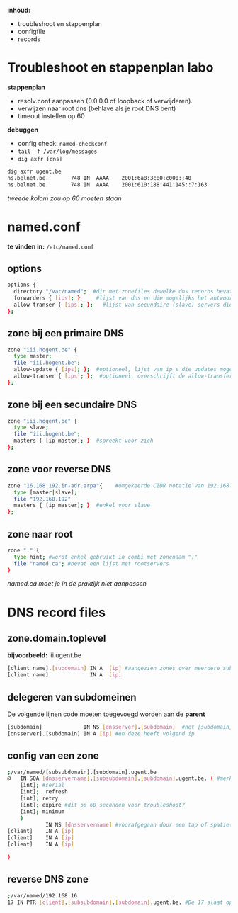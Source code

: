 **inhoud:**
- troubleshoot en stappenplan
- configfile
- records


# Troubleshoot en stappenplan labo

**stappenplan**
- resolv.conf aanpassen (0.0.0.0 of loopback of verwijderen).
- verwijzen naar root dns (behlave als je root DNS bent)
- timeout instellen op 60

**debuggen**
- config check: `named-checkconf`
- `tail -f /var/log/messages`
- `dig axfr [dns]`

```bash
dig axfr ugent.be
ns.belnet.be.		748	IN	AAAA	2001:6a8:3c80:c000::40
ns.belnet.be.		748	IN	AAAA	2001:610:188:441:145::7:163
```
*tweede kolom zou op 60 moeten staan*

# named.conf
**te vinden in:** `/etc/named.conf`

## options
```bash
options {
  directory "/var/named";  #dir met zonefiles dewelke dns records bevatten.
  forwarders { [ips]; }     #lijst van dns'en die mogelijks het antwoord weten als jij het niet weet. wordt geraadpleegd alvorens de root wordt geraadpleegd.
  allow-transer { [ips]; };   #lijst van secundaire (slave) servers die een zone transfer mogen uitvoeren.
};
```

## zone bij een primaire DNS
```bash
zone "iii.hogent.be" {
  type master;
  file "iii.hogent.be";
  allow-update { [ips]; };  #optioneel, lijst van ip's die updates mogen uitvoeren aan het bestand iii.hogent.be
  allow-transer { [ips]; };  #optioneel, overschrijft de allow-transfer gedefnieerd in options. voor deze specifieke zone.
};
```

## zone bij een secundaire DNS
```bash
zone "iii.hogent.be" {
  type slave;
  file "iii.hogent.be";
  masters { [ip master]; }  #spreekt voor zich
};
```

## zone voor reverse DNS
```bash
zone "16.168.192.in-adr.arpa"{    #omgekeerde CIDR notatie van 192.168.16/24
  type [master|slave];
  file "192.168.192"
  masters { [ip master]; }  #enkel voor slave
};
```

## zone naar root
```bash
zone "." {
  type hint; #wordt enkel gebruikt in combi met zonenaam "."
  file "named.ca"; #bevat een lijst met rootservers
}
```
*named.ca moet je in de praktijk niet aanpassen*

# DNS record files

## zone.domain.toplevel

**bijvoorbeeld:** iii.ugent.be

```bash
[client name].[subdomain] IN A  [ip] #aangezien zones over meerdere subdomeinen verspreid mogen zijn mogen we ook kleinkinderen definieren.
[client name]             IN A  [ip]
```

## delegeren van subdomeinen

De volgende lijnen code moeten toegevoegd worden aan de **parent**
```bash
[subdomain]             IN NS [dnsserver].[subdomain]  #het [subdomain] valt onder de verantwoordelijkheid van DNS   [dnsserver].[subdomain]
[dnsserver].[subdomain] IN A [ip] #en deze heeft volgend ip
```

## config van een zone
```bash
;/var/named/[subsubdomain].[subdomain].ugent.be
@   IN SOA [dnsservername].[subsubdomain].[subdomain].ugent.be. ( #merk de punt op achter be!!
    [int]; #serial
    [int];  refresh
    [int]; retry
    [int]; expire #dit op 60 seconden voor troubleshoot?
    [int]; minimum
    )
            IN NS [dnsservername] #voorafgegaan door een tap of spatie(s)
[client]    IN A [ip]
[client]    IN A [ip]
[client]    IN A [ip]

)
```

## reverse DNS zone
```bash
;/var/named/192.168.16
17 IN PTR [client].[subsubdomain].[subdomain].ugent.be. #De 17 slaat op het laatste cijfer van het ip dus zijn volledig ip zal zijn: 192.168.16.17
```
